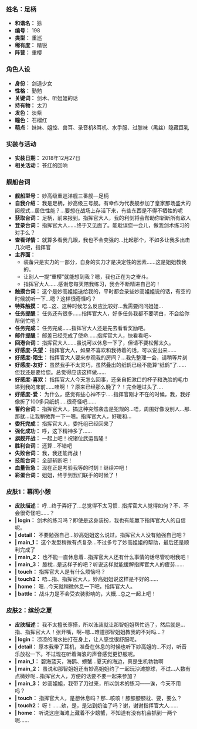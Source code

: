 ### 姓名：足柄
* **和谐名：** 狳
* **编号：** 198
* **类型：** 重巡
* **稀有度：** 精锐
* **阵营：** 重樱


### 角色人设
* **身份：** 剑道少女
* **性格：** 勤勉
* **关键词：** 剑术、听姐姐的话
* **持有物：** 太刀
* **发色：** 淡紫
* **瞳色：** 石榴红
* **萌点：** 妹妹、姐控、兽耳、录音机&耳机、水手服、过膝袜（黑丝）隐藏巨乳


### 实装与活动
* **实装日期：** 2018年12月27日
* **相关活动：** 苍红的回响


### 舰船台词
* **舰船型号：** 妙高级重巡洋舰三番舰—足柄
* **自我介绍：** 我是足柄，妙高级三号舰。有幸作为代表舰参加了皇家那场盛大的阅舰式…居住性能？…要想在战场上存活下来，有些东西是不得不牺牲的呢
* **获取台词：** 足柄，前来报到。指挥官大人，我的利剑将会帮助你斩断所有敌人
* **登录台词：** 指挥官大人……终于又见面了。能耽误您一会儿，做我剑术练习的对手么？
* **查看详情：** 就算多看我几眼，我也不会变强的…比起那个，不如多让我多出击几次吧，指挥官
* **主界面：**
  * 装备只是实力的一部分，自身的实力才是决定性的因素……这是姐姐教我的。
  * 让别人一提“重樱”就能想到我？嗯，我也正在为之奋斗。
  * 指挥官大人……感谢您每天陪我练习，我会不断精进自己的！
* **触摸台词：** 这个是妙高姐姐送给我的，平时都会录些妙高姐姐说的话，有空的时候就听一下…嗯？这样很奇怪吗？
* **特殊触摸：** 唔…这、这种时候怎么反应比较好…我需要问问姐姐…
* **任务提醒：** 任务还有很多……指挥官大人，好多任务我都不要明白，不会给你帮倒忙吧？
* **任务完成：** 任务完成……指挥官大人还是先去看看奖励吧。
* **邮件提醒：** 邮差已经完成了使命……指挥官大人，快看看吧~
* **回港台词：** 指挥官大人……虽说可以休息一下了，但请不要松懈太久。
* **好感度-失望：** 指挥官大人，如果不喜欢和我待着的话，可以说出来……
* **好感度-陌生：** 指挥官大人要来参观我的房间？…我先整理一会，请稍等片刻
* **好感度-友好：** 虽然我手不太灵巧，虽然叠出的纸鹤已经不能算“纸鹤”了……但我还是要给您。总觉得应该这样做……
* **好感度-喜欢：** 指挥官大人今天怎么回事，还亲自把漱口的杯子和洗脸的毛巾递到我的床前……哇啊！？原来已经那么晚了？！完全睡过头了….
* **好感度-爱：** 为什么，感觉有些心神不宁…..指挥官刚才不在的时候，我，我好像折了100多只纸鹤…..很奇怪吧……
* **誓约台词：** 指挥官大人，搞这种突然袭击是犯规的…唔，周围好像没别人…那.那就…让我稍微靠一下一嗯。指挥官大人，好暖和…
* **委托完成：** 指挥官大人，委托组已经回来了
* **强化成功：** 呼，这下精神多了……
* **旗舰开战：** 一起上吧！祝诸位武运昌隆！
* **胜利台词：** 还算…不错吧
* **失败台词：** 我，我还能再战！
* **技能台词：** 全部斩断吧！
* **血量告急：** 现在正是考验我等的时刻！继续冲吧！
* **彩蛋台词：** 姐姐，终于到我们联手的时候了！


### 皮肤1：幕间小憩
* **皮肤描述：** 呼…终于弄好了…总觉得不太习惯…指挥官大人觉得如何？不、不会很奇怪吧……？
* **| login：** 剑术的练习吗？即使是这身装扮，我也有能赢下指挥官大人的自信呢。
* **| detail：** 不要勉强自己…妙高姐姐这么说过。指挥官大人没有勉强自己吧？
* **| main_1：** 这个发型稍微有点复杂…不过多亏了妙高姐姐的帮助，最后还是顺利完成了
* **| main_2：** 也不能一直休息着…指挥官大人还有什么事情的话尽管吩咐我吧！
* **| main_3：** 膝枕…是这样子的吧？听说这样就能缓解指挥官大人的疲劳……
* **| touch：** 指挥官大人是有什么烦恼吗？
* **| touch2：** 唔…指、指挥官大人，妙高姐姐说这样是不好的……
* **| home：** 嗯…今天就稍微休息一下吧，指挥官大人。
* **| battle：** 战斗力是不会受衣装影响的，大概…总之一起上吧！


### 皮肤2：缤纷之夏
* **皮肤描述：** 我不太擅长穿搭，所以泳装就让那智姐姐帮忙选了，然后就是…指、指挥官大人！张开嘴，啊~嗯…难道那智姐姐教我的不对吗…？
* **| login：** 凉凉的海水拍打在身上，让人感觉很舒服呢。
* **| detail：** 原本我带了耳机，准备在休息的时候也听下妙高姐的…不对，听音乐放松一下。不过现在听着海浪的声音感觉更舒服呢。
* **| main_1：** 碧海蓝天，海鸥、螃蟹…夏天的海边，真是生机勃勃啊
* **| main_2：** 虽说和那智姐姐还有妙高姐姐约了一起玩沙滩排球，不过…人数有点微妙呢…指挥官大人，方便的话要不要一起来参加？
* **| main_3：** 妙高姐姐，我带了刀过来，所以剑术的练习——诶，今天不用吗？
* **| touch：** 指挥官大人，是想休息吗？那…咳咳！膝膝膝膝枕、要，要么？
* **| touch2：** 呀！……欸，是，是沾到奶油了吗？谢，谢谢指挥官大人……
* **| home：** 听说这座海滩上藏着不少螃蟹，不知道有没有机会抓到一两个呢……
